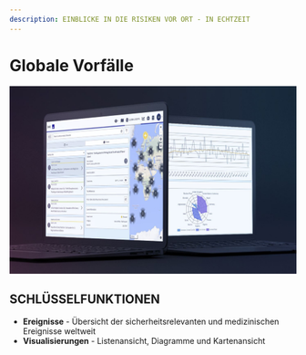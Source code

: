 ```yaml
---
description: EINBLICKE IN DIE RISIKEN VOR ORT - IN ECHTZEIT
---
```


# Globale Vorfälle

![](../.gitbook/assets/ge-cover%20%281%29.JPG)

## SCHLÜSSELFUNKTIONEN

* **Ereignisse** - Übersicht der sicherheitsrelevanten und medizinischen Ereignisse weltweit
* **Visualisierungen** - Listenansicht, Diagramme und Kartenansicht

